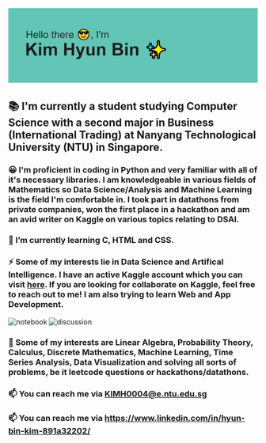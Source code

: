 <img src="https://github.com/vanilladucky/vanilladucky/blob/main/header.png?raw=true">

<!--
**vanilladucky/vanilladucky** is a ✨ _special_ ✨ repository because its `README.md` (this file) appears on your GitHub profile.

Here are some ideas to get you started:

- 🔭 I’m currently working on ...
- 🌱 I’m currently learning ...
- 👯 I’m looking to collaborate on ...
- 🤔 I’m looking for help with ...
- 💬 Ask me about ...
- 📫 How to reach me: ...
- 😄 Pronouns: ...
- ⚡ Fun fact: ...
-->

## 📚 I'm currently a student studying Computer Science with a second major in Business (International Trading) at Nanyang Technological University (NTU) in Singapore. 
### 😀 I'm proficient in coding in Python and very familiar with all of it's necessary libraries. I am knowledgeable in various fields of Mathematics so Data Science/Analysis and Machine Learning is the field I'm comfortable in. I took part in datathons from private companies, won the first place in a hackathon and am an avid writer on Kaggle on various topics relating to DSAI.
### 🌱 I’m currently learning C, HTML and CSS.
### ⚡ Some of my interests lie in Data Science and Artifical Intelligence. I have an active Kaggle account which you can visit <a href="https://www.kaggle.com/kimmik123" target="_blank">here</a>. If you are looking for collaborate on Kaggle, feel free to reach out to me! I am also trying to learn Web and App Development. 
![notebook](https://road-to-kaggle-grandmaster.vercel.app/api/badges/kimmik123/notebook)
![discussion](https://road-to-kaggle-grandmaster.vercel.app/api/badges/kimmik123/discussion)
### 🧨 Some of my interests are Linear Algebra, Probability Theory, Calculus, Discrete Mathematics, Machine Learning, Time Series Analysis, Data Visualization and solving all sorts of problems, be it leetcode questions or hackathons/datathons.
### 📫 You can reach me via KIMH0004@e.ntu.edu.sg
### 📫 You can reach me via https://www.linkedin.com/in/hyun-bin-kim-891a32202/
